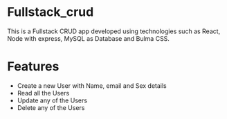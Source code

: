 # Fullstack_crud
This is a Fullstack CRUD app developed using technologies such as React, Node with express, MySQL as Database and Bulma CSS.

# Features
- Create a new User with Name, email and Sex details
- Read all the Users
- Update any of the Users
- Delete any of the Users

